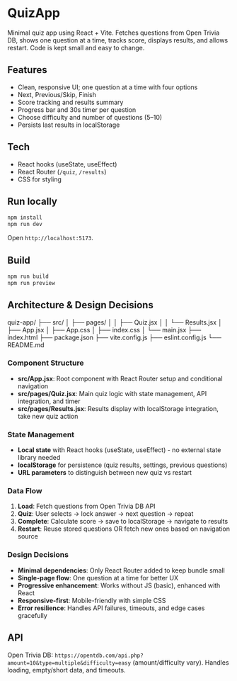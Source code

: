 # QuizApp

Minimal quiz app using React + Vite. Fetches questions from Open Trivia DB, shows one question at a time, tracks score, displays results, and allows restart. Code is kept small and easy to change.

## Features
- Clean, responsive UI; one question at a time with four options
- Next, Previous/Skip, Finish
- Score tracking and results summary
- Progress bar and 30s timer per question
- Choose difficulty and number of questions (5–10)
- Persists last results in localStorage

## Tech
- React hooks (useState, useEffect)
- React Router (`/quiz`, `/results`)
- CSS for styling

## Run locally
```bash
npm install
npm run dev
```
Open `http://localhost:5173`.

## Build
```bash
npm run build
npm run preview
```

## Architecture & Design Decisions
quiz-app/
├── src/
│   ├── pages/
│   │   ├── Quiz.jsx
│   │   └── Results.jsx
│   ├── App.jsx
│   ├── App.css
│   ├── index.css
│   └── main.jsx
├── index.html
├── package.json
├── vite.config.js
├── eslint.config.js
└── README.md
### Component Structure
- **src/App.jsx**: Root component with React Router setup and conditional navigation
- **src/pages/Quiz.jsx**: Main quiz logic with state management, API integration, and timer
- **src/pages/Results.jsx**: Results display with localStorage integration, take new quiz action

### State Management
- **Local state** with React hooks (useState, useEffect) - no external state library needed
- **localStorage** for persistence (quiz results, settings, previous questions)
- **URL parameters** to distinguish between new quiz vs restart

### Data Flow
1. **Load**: Fetch questions from Open Trivia DB API
2. **Quiz**: User selects → lock answer → next question → repeat
3. **Complete**: Calculate score → save to localStorage → navigate to results
4. **Restart**: Reuse stored questions OR fetch new ones based on navigation source

### Design Decisions
- **Minimal dependencies**: Only React Router added to keep bundle small
- **Single-page flow**: One question at a time for better UX
- **Progressive enhancement**: Works without JS (basic), enhanced with React
- **Responsive-first**: Mobile-friendly with simple CSS
- **Error resilience**: Handles API failures, timeouts, and edge cases gracefully

## API
Open Trivia DB: `https://opentdb.com/api.php?amount=10&type=multiple&difficulty=easy` (amount/difficulty vary). Handles loading, empty/short data, and timeouts.


